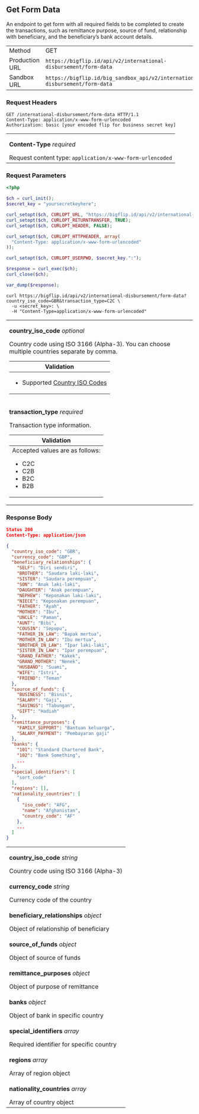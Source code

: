<div></div>

## Get Form Data

An endpoint to get form with all required fields to be completed to create the transactions, such as remittance purpose, source of fund, relationship with beneficiary, and the beneficiary’s bank account details.

<table>
  <tbody>
    <tr>
      <td>Method</td>
      <td><span class="method get">GET</span></td>
    </tr>
    <tr>
      <td>Production URL</td>
      <td><code>https://bigflip.id/api/v2/international-disbursement/form-data</code></td>
    </tr>
    <tr>
      <td>Sandbox URL</td>
      <td><code>https://bigflip.id/big_sandbox_api/v2/international-disbursement/form-data</code></td>
    </tr>
  </tbody>
</table>

<h3 id="get-form-data-request-headers">Request Headers</h3>

```http
GET /international-disbursement/form-data HTTP/1.1
Content-Type: application/x-www-form-urlencoded
Authorization: basic [your encoded flip for business secret key]
```

<table>
  <tbody>
    <tr>
      <td>
        <p><b>Content-Type</b> <em>required</em></p>
        Request content type: <code>application/x-www-form-urlencoded</code>
      </td>
    </tr>
  </tbody>
</table>

<h3 id="get-form-data-request-parameters">Request Parameters</h3>

```php
<?php

$ch = curl_init();
$secret_key = "yoursecretkeyhere";

curl_setopt($ch, CURLOPT_URL, "https://bigflip.id/api/v2/international-disbursement/form-data?country_iso_code=GBR&transaction_type=C2C");
curl_setopt($ch, CURLOPT_RETURNTRANSFER, TRUE);
curl_setopt($ch, CURLOPT_HEADER, FALSE);

curl_setopt($ch, CURLOPT_HTTPHEADER, array(
  "Content-Type: application/x-www-form-urlencoded"
));

curl_setopt($ch, CURLOPT_USERPWD, $secret_key.":");

$response = curl_exec($ch);
curl_close($ch);

var_dump($response);
```

```shell
curl https://bigflip.id/api/v2/international-disbursement/form-data?country_iso_code=GBR&transaction_type=C2C \
  -u <secret_key>: \
  -H "Content-Type=application/x-www-form-urlencoded"
```

<table>
  <tbody>
    <tr>
      <td>
        <p><b>country_iso_code</b> <em>optional</em></p>
        Country code using ISO 3166 (Alpha-3). You can choose multiple countries
        separate by comma.
        <table class="validation-table">
          <thead>
            <tr>
              <th>Validation</th>
            </tr>
          </thead>
          <tbody>
            <tr>
              <td>
                <ul>
                  <li>
                    Supported
                    <a href="#supported-destination-countries"
                      >Country ISO Codes</a
                    >
                  </li>
                </ul>
              </td>
            </tr>
          </tbody>
        </table>
      </td>
    </tr>
    <tr>
      <td>
        <p><b>transaction_type</b> <em>required</em></p>
        Transaction type information.
        <table class="validation-table">
          <thead>
            <tr>
              <th>Validation</th>
            </tr>
          </thead>
          <tbody>
            <tr>
              <td>
                <div class="validation-table__helper-text">
                  Accepted values are as follows:
                </div>
                <ul>
                  <li>C2C</li>
                  <li>C2B</li>
                  <li>B2C</li>
                  <li>B2B</li>
                </ul>
              </td>
            </tr>
          </tbody>
        </table>
      </td>
    </tr>
  </tbody>
</table>

<h3 id="get-form-data-response-body">Response Body</h3>

```json
Status 200
Content-Type: application/json

{
  "country_iso_code": "GBR",
  "currency_code": "GBP",
  "beneficiary_relationships": {
    "SELF": "Diri sendiri",
    "BROTHER": "Saudara laki-laki",
    "SISTER": "Saudara perempuan",
    "SON": "Anak laki-laki",
    "DAUGHTER": "Anak perempuan",
    "NEPHEW": "Keponakan laki-laki",
    "NIECE": "Keponakan perempuan",
    "FATHER": "Ayah",
    "MOTHER": "Ibu",
    "UNCLE": "Paman",
    "AUNT": "Bibi",
    "COUSIN": "Sepupu",
    "FATHER_IN_LAW": "Bapak mertua",
    "MOTHER_IN_LAW": "Ibu mertua",
    "BROTHER_IN_LAW": "Ipar laki-laki",
    "SISTER_IN_LAW": "Ipar perempuan",
    "GRAND_FATHER": "Kakek",
    "GRAND_MOTHER": "Nenek",
    "HUSBAND": "Suami",
    "WIFE": "Istri",
    "FRIEND": "Teman"
  },
  "source_of_funds": {
    "BUSINESS": "Bisnis",
    "SALARY": "Gaji",
    "SAVINGS": "Tabungan",
    "GIFT": "Hadiah"
  },
  "remittance_purposes": {
    "FAMILY_SUPPORT": "Bantuan keluarga",
    "SALARY_PAYMENT": "Pembayaran gaji"
  },
  "banks": {
    "101": "Standard Chartered Bank",
    "102": "Bank Something",
    ...
  },
  "special_identifiers": [
    "sort_code"
  ],
  "regions": [],
  "nationality_countries": [
    {
      "iso_code": "AFG",
      "name": "Afghanistan",
      "country_code": "AF"
    },
    ...
  ]
}
```

<table>
  <tbody>
    <tr>
      <td>
        <p><b>country_iso_code</b> <em>string</em></p>
        Country code using ISO 3166 (Alpha-3)
      </td>
    </tr>
    <tr>
      <td>
        <p><b>currency_code</b> <em>string</em></p>
        Currency code of the country
      </td>
    </tr>
    <tr>
      <td>
        <p><b>beneficiary_relationships</b> <em>object</em></p>
        Object of relationship of beneficiary
      </td>
    </tr>
    <tr>
      <td>
        <p><b>source_of_funds</b> <em>object</em></p>
        Object of source of funds
      </td>
    </tr>
    <tr>
      <td>
        <p><b>remittance_purposes</b> <em>object</em></p>
        Object of purpose of remittance
      </td>
    </tr>
    <tr>
      <td>
        <p><b>banks</b> <em>object</em></p>
        Object of bank in specific country
      </td>
    </tr>
    <tr>
      <td>
        <p><b>special_identifiers</b> <em>array</em></p>
        Required identifier for specific country
      </td>
    </tr>
    <tr>
      <td>
        <p><b>regions</b> <em>array</em></p>
        Array of region object
      </td>
    </tr>
    <tr>
      <td>
        <p><b>nationality_countries</b> <em>array</em></p>
        Array of country object
      </td>
    </tr>
  </tbody>
</table>
